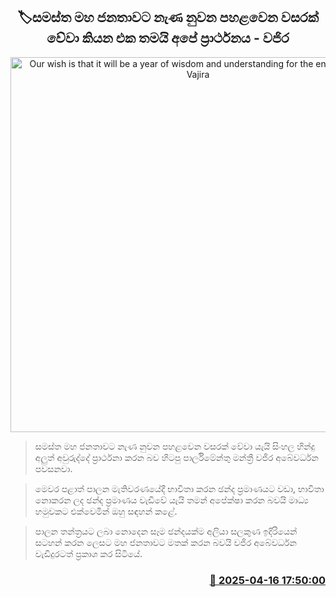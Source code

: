 <p align='center'><b><h2 align='center' title='Our wish is that it will be a year of wisdom and understanding for the entire people - Vajira'>🏷සමස්ත මහ ජනතාවට නැණ නුවන පහළවෙන වසරක් වේවා කියන එක තමයි අපේ ප්‍රාර්ථනය - වජිර</h2></b></p>
<p align='center'><img src='https://helakuru.sgp1.cdn.digitaloceanspaces.com/esana/images/lib/wajira-abewardhana-unp-media.jpg' width='600' alt='Our wish is that it will be a year of wisdom and understanding for the entire people - Vajira'></p>

> සමස්ත මහ ජනතාවට නැණ නුවන පහළවෙන වසරක් වේවා යැයි සිංහල හින්දු අලුත් අවුරුද්දේ ප්‍රාර්ථනා කරන බව හිටපු පාර්ලිමේන්තු මන්ත්‍රී වජිර අබේවර්ධන පවසනවා.

> මෙවර පළාත් පාලන මැතිවරණයේදී භාවිතා කරන ඡන්ද ප්‍රමාණයට වඩා, භාවිතා නොකරන ලද ඡන්ද ප්‍රමාණය වැඩිවේ යැයි තමන් අපේක්ෂා කරන බවයි මාධ්‍ය හමුවකට එක්වෙමින් ඔහු සඳහන් කළේ.

> පාලන තන්ත්‍රයට ලබා නොදෙන සෑම ඡන්දයක්ම අලියා සලකුණ ඉදිරියෙන් සටහන් කරන ලෙසට මහ ජනතාවට මතක් කරන බවයි වජිර අබේවර්ධන වැඩිදුරටත් ප්‍රකාශ කර සිටියේ.



<h3 align='right'><a href='https://www.helakuru.lk/esana/p/109264/'>📅 2025-04-16 17:50:00</a></h3>
